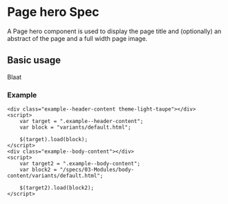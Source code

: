 ﻿# Page hero Spec

A Page hero component is used to display the page title and (optionally) an abstract of the page and a full width page image.


## Basic usage
Blaat

### Example
```example
<div class="example--header-content theme-light-taupe"></div>
<script>
	var target = ".example--header-content";
	var block = "variants/default.html";

	$(target).load(block);
</script>
<div class="example--body-content"></div>
<script>
	var target2 = ".example--body-content";
	var block2 = "/specs/03-Modules/body-content/variants/default.html";

	$(target2).load(block2);
</script>
```

